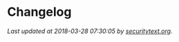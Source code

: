 # Changelog

_Last updated at 2018-03-28 07:30:05 by [securitytext.org](https://securitytext.org)._
